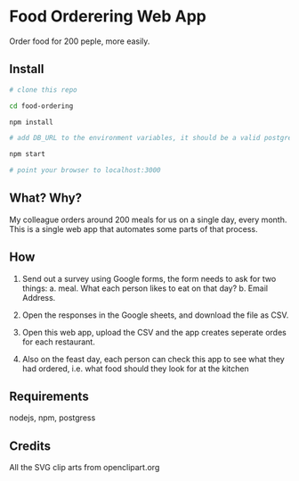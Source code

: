 # Food Orderering Web App

Order food for 200 peple, more easily.

## Install

```bash
# clone this repo

cd food-ordering

npm install

# add DB_URL to the environment variables, it should be a valid postgress connection string

npm start

# point your browser to localhost:3000
```

## What? Why?
My colleague orders around 200 meals for us on a single day, every month. This is a single web app that automates some parts of that process.

## How
1. Send out a survey using Google forms, the form needs to ask for two things:
  a. meal. What each person likes to eat on that day?
  b. Email Address.

2. Open the responses in the Google sheets, and download the file as CSV.

3. Open this web app, upload the CSV and the app creates seperate ordes for each restaurant.

4. Also on the feast day, each person can check this app to see what they had ordered, i.e. what food should they look for at the kitchen


## Requirements

nodejs, npm, postgress


## Credits
All the SVG clip arts from openclipart.org
